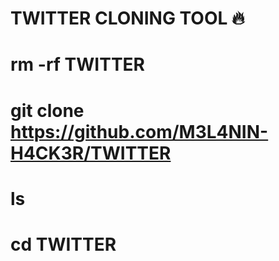 # TWITTER CLONING TOOL 🔥






# rm -rf TWITTER

# git clone https://github.com/M3L4NIN-H4CK3R/TWITTER 

# ls

# cd TWITTER
